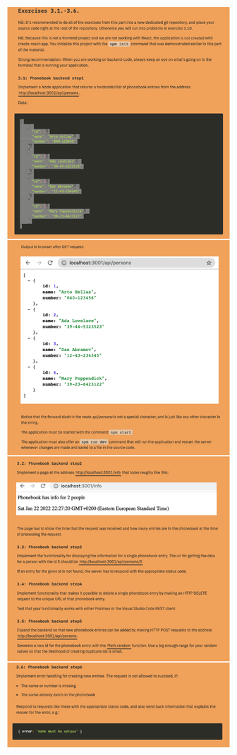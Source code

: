 ![Step1](https://github.com/sjrojanooo/react-full-stack-open-course/blob/main/part3/nodejs-express/images/Step1.png?raw=true)
![Step2](https://github.com/sjrojanooo/react-full-stack-open-course/blob/main/part3/nodejs-express/images/Step2.png?raw=true)
![Step3](https://github.com/sjrojanooo/react-full-stack-open-course/blob/main/part3/nodejs-express/images/Step3.png?raw=true)
![Step4](https://github.com/sjrojanooo/react-full-stack-open-course/blob/main/part3/nodejs-express/images/Step4.png?raw=true)

